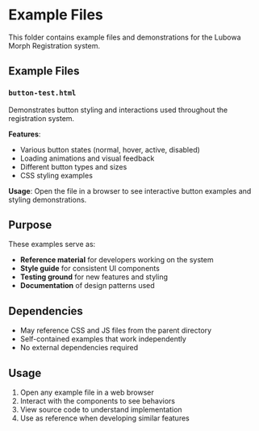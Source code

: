 # Example Files

This folder contains example files and demonstrations for the Lubowa Morph Registration system.

## Example Files

### `button-test.html`
Demonstrates button styling and interactions used throughout the registration system.

**Features**:
- Various button states (normal, hover, active, disabled)
- Loading animations and visual feedback
- Different button types and sizes
- CSS styling examples

**Usage**: Open the file in a browser to see interactive button examples and styling demonstrations.

## Purpose

These examples serve as:
- **Reference material** for developers working on the system
- **Style guide** for consistent UI components
- **Testing ground** for new features and styling
- **Documentation** of design patterns used

## Dependencies

- May reference CSS and JS files from the parent directory
- Self-contained examples that work independently
- No external dependencies required

## Usage

1. Open any example file in a web browser
2. Interact with the components to see behaviors
3. View source code to understand implementation
4. Use as reference when developing similar features
